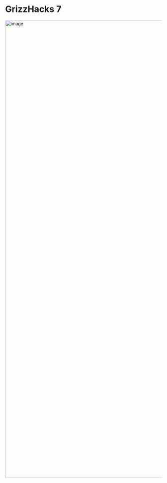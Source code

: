# GrizzHacks 7
<img width="1469" alt="image" src="https://github.com/user-attachments/assets/2a9f3034-d4dd-4104-97fe-016ba481b564" />

